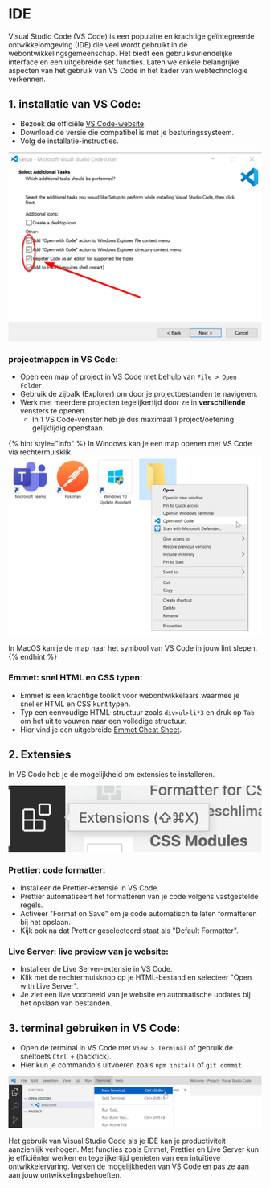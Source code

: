# IDE

Visual Studio Code (VS Code) is een populaire en krachtige geïntegreerde ontwikkelomgeving (IDE) die veel wordt gebruikt in de webontwikkelingsgemeenschap. Het biedt een gebruiksvriendelijke interface en een uitgebreide set functies. Laten we enkele belangrijke aspecten van het gebruik van VS Code in het kader van webtechnologie verkennen.

## 1. **installatie van VS Code:**

* Bezoek de officiële [VS Code-website](https://code.visualstudio.com/).
* Download de versie die compatibel is met je besturingssysteem.
* Volg de installatie-instructies.

![installatie-instructies vs code](.gitbook/assets/install-vscode.png)

### **projectmappen in VS Code:**

* Open een map of project in VS Code met behulp van `File > Open Folder`.
* Gebruik de zijbalk (Explorer) om door je projectbestanden te navigeren.
* Werk met meerdere projecten tegelijkertijd door ze in **verschillende** vensters te openen.
  * In 1 VS Code-venster heb je dus maximaal 1 project/oefening gelijktijdig openstaan.

{% hint style="info" %}
In Windows kan je een map openen met VS Code via rechtermuisklik. ![open map with VS Code in Windows](.gitbook/assets/open-with-code.png)

In MacOS kan je de map naar het symbool van VS Code in jouw lint slepen.
{% endhint %}

### **Emmet: snel HTML en CSS typen:**

* Emmet is een krachtige toolkit voor webontwikkelaars waarmee je sneller HTML en CSS kunt typen.
* Typ een eenvoudige HTML-structuur zoals `div>ul>li*3` en druk op `Tab` om het uit te vouwen naar een volledige structuur.
* Hier vind je een uitgebreide [Emmet Cheat Sheet](https://docs.emmet.io/cheat-sheet/).

## 2. Extensies

In VS Code heb je de mogelijkheid om extensies te installeren.

![icoon van extensies in VS Code](.gitbook/assets/ide-extensies.png)

### **Prettier: code formatter:**

* Installeer de Prettier-extensie in VS Code.
* Prettier automatiseert het formatteren van je code volgens vastgestelde regels.
* Activeer "Format on Save" om je code automatisch te laten formatteren bij het opslaan.
* Kijk ook na dat Prettier geselecteerd staat als "Default Formatter".

### **Live Server: live preview van je website:**

* Installeer de Live Server-extensie in VS Code.
* Klik met de rechtermuisknop op je HTML-bestand en selecteer "Open with Live Server".
* Je ziet een live voorbeeld van je website en automatische updates bij het opslaan van bestanden.

## 3. **terminal gebruiken in VS Code:**

* Open de terminal in VS Code met `View > Terminal` of gebruik de sneltoets `Ctrl +` (backtick).
* Hier kun je commando's uitvoeren zoals `npm install` of `git commit`.

![open nieuwe terminal](.gitbook/assets/new-terminal.png)

Het gebruik van Visual Studio Code als je IDE kan je productiviteit aanzienlijk verhogen. Met functies zoals Emmet, Prettier en Live Server kun je efficiënter werken en tegelijkertijd genieten van een intuïtieve ontwikkelervaring. Verken de mogelijkheden van VS Code en pas ze aan aan jouw ontwikkelingsbehoeften.
